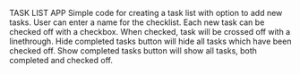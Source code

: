 TASK LIST APP
Simple code for creating a task list with option to add new tasks.
User can enter a name for the checklist.
Each new task can be checked off with a checkbox. When checked, task will be crossed off with a linethrough.
Hide completed tasks button will hide all tasks which have been checked off. Show completed tasks button will show all tasks, both completed and checked off.
